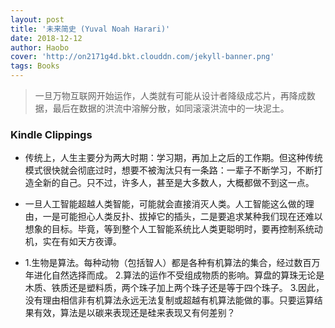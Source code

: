 ```yaml
---
layout: post
title: '未来简史 (Yuval Noah Harari)'
date: 2018-12-12
author: Haobo
cover: 'http://on2171g4d.bkt.clouddn.com/jekyll-banner.png'
tags: Books
---
```


> 一旦万物互联网开始运作，人类就有可能从设计者降级成芯片，再降成数据，最后在数据的洪流中溶解分散，如同滚滚洪流中的一块泥土。

### Kindle Clippings

* 传统上，人生主要分为两大时期：学习期，再加上之后的工作期。但这种传统模式很快就会彻底过时，想要不被淘汰只有一条路：一辈子不断学习，不断打造全新的自己。只不过，许多人，甚至是大多数人，大概都做不到这一点。

* 一旦人工智能超越人类智能，可能就会直接消灭人类。人工智能这么做的理由，一是可能担心人类反扑、拔掉它的插头，二是要追求某种我们现在还难以想象的目标。毕竟，等到整个人工智能系统比人类更聪明时，要再控制系统动机，实在有如天方夜谭。

* 1.生物是算法。每种动物（包括智人）都是各种有机算法的集合，经过数百万年进化自然选择而成。 2.算法的运作不受组成物质的影响。算盘的算珠无论是木质、铁质还是塑料质，两个珠子加上两个珠子还是等于四个珠子。 3.因此，没有理由相信非有机算法永远无法复制或超越有机算法能做的事。只要运算结果有效，算法是以碳来表现还是硅来表现又有何差别？